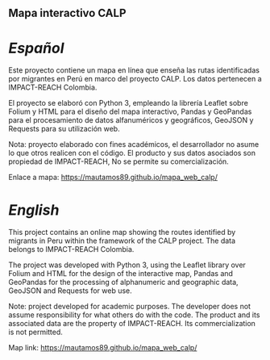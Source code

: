 ## Mapa interactivo CALP
# *Español*
Este proyecto contiene un mapa en línea que enseña las rutas identificadas por migrantes en Perú en marco del proyecto CALP. Los datos pertenecen a IMPACT-REACH Colombia.

El proyecto se elaboró con Python 3, empleando la librería Leaflet sobre Folium y HTML para el diseño del mapa interactivo, Pandas y GeoPandas para el procesamiento de datos alfanuméricos y geográficos, GeoJSON y Requests para su utilización web.

Nota: proyecto elaborado con fines académicos, el desarrollador no asume lo que otros realicen con el código. El producto y sus datos asociados son propiedad de IMPACT-REACH, No se permite su comercialización.

Enlace a mapa: https://mautamos89.github.io/mapa_web_calp/

# *English*
This project contains an online map showing the routes identified by migrants in Peru within the framework of the CALP project. The data belongs to IMPACT-REACH Colombia.

The project was developed with Python 3, using the Leaflet library over Folium and HTML for the design of the interactive map, Pandas and GeoPandas for the processing of alphanumeric and geographic data, GeoJSON and Requests for web use.

Note: project developed for academic purposes. The developer does not assume responsibility for what others do with the code. The product and its associated data are the property of IMPACT-REACH. Its commercialization is not permitted.

Map link: https://mautamos89.github.io/mapa_web_calp/
